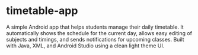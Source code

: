 # timetable-app
A simple Android app that helps students manage their daily timetable. It automatically shows the schedule for the current day, allows easy editing of subjects and timings, and sends notifications for upcoming classes. Built with Java, XML, and Android Studio using a clean light theme UI.
